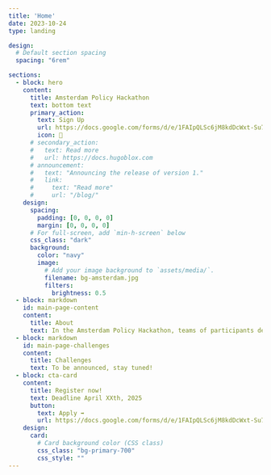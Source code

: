 ```yaml
---
title: 'Home'
date: 2023-10-24
type: landing

design:
  # Default section spacing
  spacing: "6rem"

sections:
  - block: hero
    content:
      title: Amsterdam Policy Hackathon
      text: bottom text
      primary_action:
        text: Sign Up
        url: https://docs.google.com/forms/d/e/1FAIpQLSc6jM8kdDcWxt-Su7DlmraSccM4ZTA4pDgFGnEHH880IyugiA/viewform?usp=dialog
        icon: 📝
      # secondary_action:
      #   text: Read more
      #   url: https://docs.hugoblox.com
      # announcement:
      #   text: "Announcing the release of version 1."
      #   link:
      #     text: "Read more"
      #     url: "/blog/"
    design:
      spacing:
        padding: [0, 0, 0, 0]
        margin: [0, 0, 0, 0]
      # For full-screen, add `min-h-screen` below
      css_class: "dark"
      background:
        color: "navy"
        image:
          # Add your image background to `assets/media/`.
          filename: bg-amsterdam.jpg
          filters:
            brightness: 0.5
  - block: markdown
    id: main-page-content
    content:
      title: About
      text: In the Amsterdam Policy Hackathon, teams of participants develop policy solutions to pressing societal issues from govermental and industry actors in a data-driven manner.
  - block: markdown
    id: main-page-challenges
    content:
      title: Challenges
      text: To be announced, stay tuned!
  - block: cta-card
    content:
      title: Register now!
      text: Deadline April XXth, 2025
      button:
        text: Apply ➡️
        url: https://docs.google.com/forms/d/e/1FAIpQLSc6jM8kdDcWxt-Su7DlmraSccM4ZTA4pDgFGnEHH880IyugiA/viewform?usp=dialog
    design:
      card:
        # Card background color (CSS class)
        css_class: "bg-primary-700"
        css_style: ""
---
```

